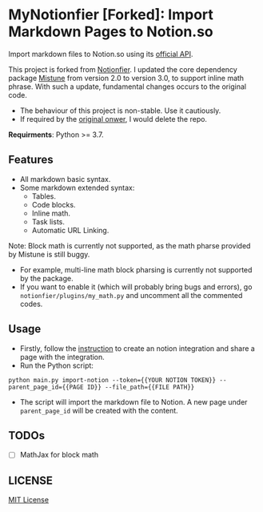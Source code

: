 # MyNotionfier [Forked]: Import Markdown Pages to Notion.so

Import markdown files to Notion.so using its [official API](https://developers.notion.com/).

This project is forked from [Notionfier](https://github.com/Arsenal591/notionfier.git). I updated the core dependency package [Mistune](https://mistune.lepture.com) from version 2.0 to version 3.0, to support inline math phrase. With such a update, fundamental changes occurs to the original code.

- The behaviour of this project is non-stable. Use it cautiously.
- If required by the [original onwer](https://github.com/Arsenal591/notionfier.git), I would delete the repo.



**Requirments**: Python >= 3.7.

## Features
- All markdown basic syntax.
- Some markdown extended syntax:
  - Tables.
  - Code blocks.
  - Inline math.
  - Task lists.
  - Automatic URL Linking.

Note: Block math is currently not supported, as the math pharse provided by Mistune is still buggy. 
- For example, multi-line math block pharsing is currently not supported by the package.
- If you want to enable it (which will probably bring bugs and errors), go `notionfier/plugins/my_math.py` and uncomment all the commented codes.


## Usage

- Firstly, follow the [instruction](https://developers.notion.com/docs/getting-started) to create an notion integration and share a page with the integration.
- Run the Python script:

```
python main.py import-notion --token={{YOUR NOTION TOKEN}} --parent_page_id={{PAGE ID}} --file_path={{FILE PATH}}
```
- The script will import the markdown file to Notion. A new page under `parent_page_id` will be created with the content.


## TODOs
- [ ] MathJax for block math

## LICENSE
[MIT License](https://opensource.org/licenses/MIT)